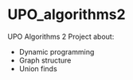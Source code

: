 # UPO_algorithms2
 UPO Algorithms 2 Project about: 
 - Dynamic programming
 - Graph structure
 - Union finds
